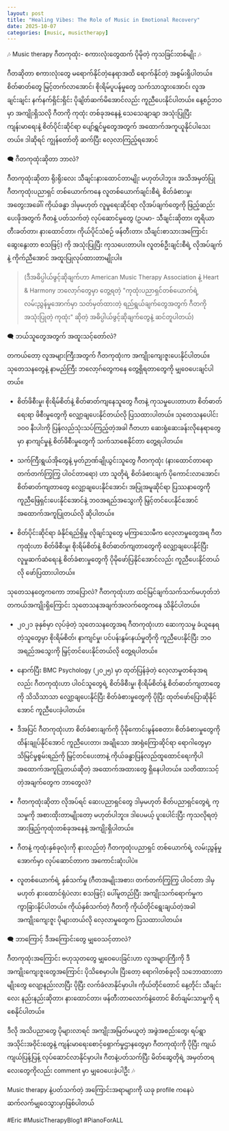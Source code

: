 ```yaml
---
layout: post
title: "Healing Vibes: The Role of Music in Emotional Recovery"
date: 2025-10-07
categories: [music, musictherapy]
---
```


🎶 Music therapy ဂီတကုထုံး- စကားလုံးတွေထက် ပိုမိုတဲ့ ကုသခြင်းတစ်မျိုး 🎶

ဂီတဆိုတာ စကားလုံးတွေ မရောက်နိုင်တဲ့နေရာအထိ ရောက်နိုင်တဲ့ အစွမ်းရှိပါတယ်။ စိတ်ဓာတ်တွေ မြင့်တက်လာအောင်၊ စိုးရိမ်ပူပန်မှုတွေ သက်သာသွားအောင်၊ လူအချင်းချင်း နက်နက်ရှိင်းရှိင်း ပိုချိတ်ဆက်မိအောင်လည်း ကူညီပေးနိုင်ပါတယ်။ နေ့စဉ်ဘဝမှာ အကျိုးရှိသလို ဂီတကို ကုထုံး တစ်ခုအနေနဲ့ သေသေချာချာ အသုံးပြုပြီး ကျန်းမာရေးနဲ့ စိတ်ပိုင်းဆိုင်ရာ ပျော်ရွှင်မှုတွေအတွက် အထောက်အကူယူနိုင်ပါသေးတယ်။
ဒါဆိုရင် ကျွန်တော်တို ဆက်ပြီး လေ့လာကြည့်ရအောင်

🗨️ ဂီတကုထုံးဆိုတာ ဘာလဲ?

ဂီတကုထုံးဆိုတာ ရိုးရိုးလေး သီချင်းနားထောင်တာမျိုး မဟုတ်ပါဘူး။ အသိအမှတ်ပြု ဂီတကုထုံးပညာရှင် တစ်ယောက်ကနေ လူတစ်ယောက်ချင်းစီရဲ့ စိတ်ခံစားမှု၊ အတွေးအခေါ်၊ ကိုယ်ခန္ဓာ ဒါမှမဟုတ် လူမှုရေးဆိုင်ရာ လိုအပ်ချက်တွေကို ဖြည့်ဆည်းပေးဖိုအတွက် ဂီတနဲ့ ပတ်သက်တဲ့ လုပ်ဆောင်မှုတွေ (ဥပမာ- သီချင်းဆိုတာ၊ တူရိယာတီးခတ်တာ၊ နားထောင်တာ၊ ကိုယ်ပိုင်သံစဉ် ဖန်တီးတာ၊ သီချင်းစာသားအကြောင်း ဆွေးနွေးတာ စသဖြင့်) ကို အသုံးပြုပြီး ကုသပေးတာပါ။ လူတစ်ဦးချင်းစီရဲ့ လိုအပ်ချက်နဲ့ ကိုက်ညီအောင် အထူးပြုလုပ်ထားတာမျိုးပါ။

> (ဒီအဓိပ္ပါယ်ဖွင့်ဆိုချက်ဟာ American Music Therapy Association နဲ့ Heart & Harmony ဘလော့ဂ်တွေမှာ တွေ့ရတဲ့ "ကုထုံးပညာရှင်တစ်ယောက်ရဲ့ လမ်းညွှန်မှုအောက်မှာ သတ်မှတ်ထားတဲ့ ရည်ရွယ်ချက်တွေအတွက် ဂီတကို အသုံးပြုတဲ့ ကုထုံး" ဆိုတဲ့ အဓိပ္ပါယ်ဖွင့်ဆိုချက်တွေနဲ့ ဆင်တူပါတယ်)
> 

🗨️ ဘယ်သူတွေအတွက် အထူးသင့်တော်လဲ?

တကယ်တော့ လူအများကြီးအတွက် ဂီတကုထုံးက အကျိုးကျေးဇူးပေးနိုင်ပါတယ်။ သုတေသနတွေနဲ့ နာမည်ကြီး ဘလော့ဂ်တွေကနေ တွေ့ရှိရတာတွေကို မျှဝေပေးချင်ပါတယ်။

 * စိတ်ဖိစီးမှု၊ စိုးရိမ်စိတ်နဲ့ စိတ်ဓာတ်ကျနေသူတွေ
   ဂီတနဲ့ ကုသမှုပေးတာဟာ စိတ်ဓာတ်ရေးရာ ဖိစီးမှုတွေကို လျှော့ချပေးနိုင်တယ်လို ပြသထားပါတယ်။ သုတေသနပေါင်း ၁၀၀ နီးပါးကို ပြန်လည်သုံးသပ်ကြည့်တဲ့အခါ ဂီတဟာ ဆေးရုံဆေးခန်းလိုနေရာတွေမှာ နာကျင်မှုနဲ့ စိတ်ဖိစီးမှုတွေကို သက်သာစေနိုင်တာ တွေ့ရပါတယ်။

 * သက်ကြီးရွယ်အိုတွေနဲ့ မှတ်ဉာဏ်ချိုယွင်းသူတွေ
   ဂီတကုထုံး (နားထောင်တာရော တက်တက်ကြွကြွ ပါဝင်တာရော) ဟာ သူတိုရဲ့ စိတ်ခံစားချက် ပိုကောင်းလာအောင်၊ စိတ်ဓာတ်ကျတာတွေ လျှော့ချပေးနိုင်အောင်၊ အပြုအမူဆိုင်ရာ ပြဿနာတွေကို ကူညီဖြေရှင်းပေးနိုင်အောင်နဲ့ ဘဝအရည်အသွေးကို မြှင့်တင်ပေးနိုင်အောင် အထောက်အကူပြုတယ်လို ဆိုပါတယ်။

 * စိတ်ပိုင်းဆိုင်ရာ ခံနိုင်ရည်ရှိမှု လိုချင်သူတွေ
   မကြာသေးမီက လေ့လာမှုတွေအရ ဂီတကုထုံးဟာ စိတ်ဖိစီးမှု၊ စိုးရိမ်စိတ်နဲ့ စိတ်ဓာတ်ကျတာတွေကို လျှော့ချပေးနိုင်ပြီး လူမှုဆက်ဆံရေးနဲ့ စိတ်ခံစားမှုတွေကို ပိုမိုဖော်ပြနိုင်အောင်လည်း ကူညီပေးနိုင်တယ်လို ဖော်ပြထားပါတယ်။

သုတေသနတွေကကော ဘာပြောလဲ?
ဂီတကုထုံးဟာ ထင်မြင်ချက်သက်သက်မဟုတ်ဘဲ တကယ်အကျိုးရှိကြောင်း သုတေသနအချက်အလက်တွေကနေ သိနိုင်ပါတယ်။

 * ၂၀၂၁ ခုနှစ်မှာ လုပ်ခဲ့တဲ့ သုတေသနတွေအရ ဂီတကုထုံးဟာ ဆေးကုသမှု ခံယူနေရတဲ့သူတွေမှာ စိုးရိမ်စိတ်၊ နာကျင်မှု၊ ပင်ပန်းနွမ်းနယ်မှုတိုကို ကူညီပေးနိုင်ပြီး ဘဝအရည်အသွေးကို မြှင့်တင်ပေးနိုင်တယ်လို တွေ့ရပါတယ်။

 * နောက်ပြီး BMC Psychology (၂၀၂၅) မှာ ထုတ်ပြန်ခဲ့တဲ့ လေ့လာမှုတစ်ခုအရလည်း ဂီတကုထုံးဟာ ပါဝင်သူတွေရဲ့ စိတ်ဖိစီးမှု၊ စိုးရိမ်စိတ်နဲ့ စိတ်ဓာတ်ကျတာတွေကို သိသိသာသာ လျှော့ချပေးနိုင်ပြီး စိတ်ခံစားမှုတွေကို ပိုပြီး ထုတ်ဖော်ပြောဆိုနိုင်အောင် ကူညီပေးခဲ့ပါတယ်။

 * ဒီအပြင် ဂီတကုထုံးဟာ စိတ်ခံစားချက်ကို ပိုမိုကောင်းမွန်စေတာ၊ စိတ်ခံစားမှုတွေကို ထိန်းချုပ်နိုင်အောင် ကူညီပေးတာ၊ အချိုသော အာရုံကြောဆိုင်ရာ ရောဂါတွေမှာ သိမြင်မှုစွမ်းရည်ကို မြှင့်တင်ပေးတာနဲ့ ကိုယ်ခန္ဓာပြန်လည်ထူထောင်ရေးကိုပါ အထောက်အကူပြုတယ်ဆိုတဲ့ အထောက်အထားတွေ ရှိနေပါတယ်။
သတိထားသင့်တဲ့အချက်တွေက ဘာတွေလဲ?

 * ဂီတကုထုံးဆိုတာ လိုအပ်ရင် ဆေးပညာရှင်တွေ ဒါမှမဟုတ် စိတ်ပညာရှင်တွေရဲ့ ကုသမှုကို အစားထိုးတာမျိုးတော့ မဟုတ်ပါဘူး။ ဒါပေမယ့် ပူးပေါင်းပြီး ကုသလိုရတဲ့ အားဖြည့်ကုထုံးတစ်ခုအနေနဲ့ အကျိုးရှိပါတယ်။

 * ဂီတနဲ့ ကုထုံးနှစ်ခုလုံးကို နားလည်တဲ့ ဂီတကုထုံးပညာရှင် တစ်ယောက်ရဲ့ လမ်းညွှန်မှုအောက်မှာ လုပ်ဆောင်တာက အကောင်းဆုံးပါပဲ။

 * လူတစ်ယောက်ရဲ့ နှစ်သက်မှု (ဂီတအမျိုးအစား၊ တက်တက်ကြွကြွ ပါဝင်တာ ဒါမှမဟုတ် နားထောင်ရုံပဲလား စသဖြင့်) ပေါ်မူတည်ပြီး အကျိုးသက်ရောက်မှုက ကွာခြားနိုင်ပါတယ်။ ကိုယ်နှစ်သက်တဲ့ ဂီတကို ကိုယ်တိုင်ရွေးချယ်တဲ့အခါ အကျိုးကျေးဇူး ပိုများတယ်လို လေ့လာမှုတွေက ပြသထားပါတယ်။

🗨️ ဘာကြောင့် ဒီအကြောင်းတွေ မျှဝေသင့်တာလဲ?

ဂီတကုထုံးအကြောင်း ဗဟုသုတတွေ မျှဝေပေးခြင်းဟာ လူအများကြီးကို ဒီအကျိုးကျေးဇူးတွေအကြောင်း ပိုသိစေမှာပါ။ ပြီးတော့ ရောဂါတစ်ခုလို သဘောထားတာမျိုးတွေ လျော့နည်းလာပြီး ပိုပြီး လက်ခံလာနိုင်မှာပါ။ ကိုယ်တိုင်တောင် နေ့တိုင်း သီချင်းလေး နည်းနည်းဆိုတာ၊ နားထောင်တာ၊ ဖန်တီးတာလောက်နဲ့တောင် စိတ်ချမ်းသာမှုကို ရစေနိုင်ပါတယ်။

ဒီလို အသိပညာတွေ ပိုများလာရင် အကျိုးအမြတ်မယူတဲ့ အဖွဲအစည်းတွေ၊ ရပ်ရွာအသိုင်းအဝိုင်းတွေနဲ့ ကျန်းမာရေးစောင့်ရှောက်မှုဌာနတွေမှာ ဂီတကုထုံးကို ပိုပြီး ကျယ်ကျယ်ပြန့်ပြန့် လုပ်ဆောင်လာနိုင်မှာပါ။
ဂီတနဲ့ပတ်သက်ပြီး မိတ်ဆွေတိုရဲ့ အမှတ်တရလေးတွေကိုလည်း comment မှာ မျှဝေပေးခဲ့ပါဦး 🎶

Music therapy နဲ့ပတ်သက်တဲ့ အကြောင်းအရာများကို
ယခု profile ကနေပဲ ဆက်လက်မျှဝေသွားမှာဖြစ်ပါတယ်

#Eric #MusicTherapyBlog1 #PianoForALL
